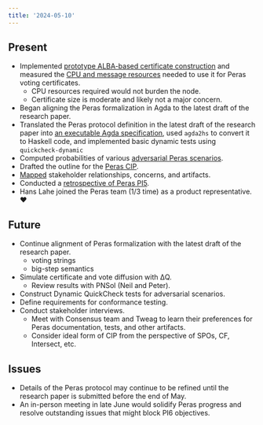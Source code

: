 ```yaml
---
title: '2024-05-10'
---
```


## Present

- Implemented [prototype ALBA-based certificate construction](https://github.com/cardano-scaling/alba) and measured the [CPU and message resources](../../Logbook.md#crypto-benchmarks) needed to use it for Peras voting certificates.
    - CPU resources required would not burden the node.
    - Certificate size is moderate and likely not a major concern.
- Began aligning the Peras formalization in Agda to the latest draft of the research paper.
- Translated the Peras protocol definition in the latest draft of the research paper into [an executable Agda specification](../../Logbook.md#executable-specification-in-agda), used `agda2hs` to convert it to Haskell code, and implemented basic dynamic tests using `quickcheck-dynamic`
- Computed probabilities of various [adversarial Peras scenarios](Logbook.md#probabilities-of-various-peras-scenarios).
- Drafted the outline for the [Peras CIP](https://hackmd.io/hv_2Rr2dTleBFfI4kV2oqQ).
- [Mapped](https://input-output-rnd.slack.com/files/U01PBE14X0A/F07309JQW1W/peras_-_stakeholders_map.pdf) stakeholder relationships, concerns, and artifacts.
- Conducted a [retrospective of Peras PI5](../../Logbook.md#team-retrospective).
- Hans Lahe joined the Peras team (1/3 time) as a product representative. ❤️

## Future

- Continue alignment of Peras formalization with the latest draft of the research paper.
    - voting strings
    - big-step semantics
- Simulate certificate and vote diffusion with ΔQ.
    - Review results with PNSol (Neil and Peter).
- Construct Dynamic QuickCheck tests for adversarial scenarios.
- Define requirements for conformance testing.
- Conduct stakeholder interviews.
    - Meet with Consensus team and Tweag to learn their preferences for Peras documentation, tests, and other artifacts.
    - Consider ideal form of CIP from the perspective of SPOs, CF, Intersect, etc.

## Issues

- Details of the Peras protocol may continue to be refined until the research paper is submitted before the end of May.
- An in-person meeting in late June would solidify Peras progress and resolve outstanding issues that might block PI6 objectives.
